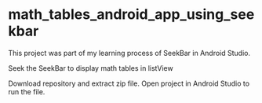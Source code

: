 # math_tables_android_app_using_seekbar
This project was part of my learning process of SeekBar in Android Studio. 

Seek the SeekBar to display math tables in listView

Download repository and extract zip file. Open project in Android Studio to run the file.
